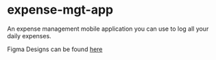 # expense-mgt-app
An expense management mobile application you can use to log all your daily expenses.

Figma Designs can be found [here](https://www.figma.com/file/MJ9oeguq08fu2GaOpfq2lR/Spese-Fi?node-id=18%3A409)
